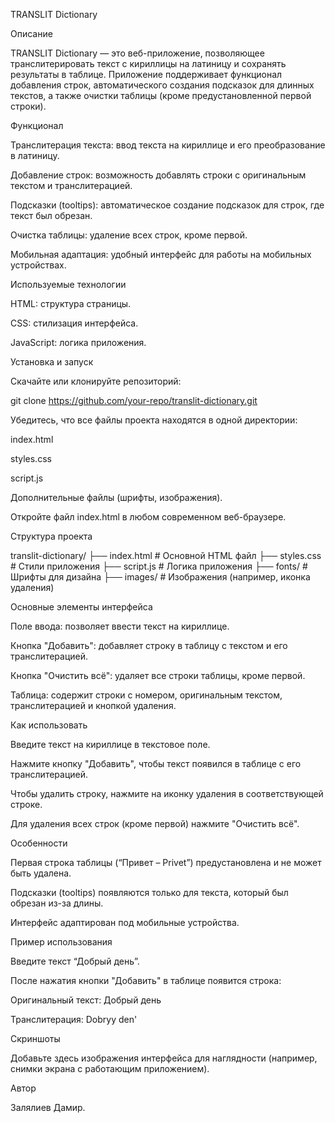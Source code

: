 TRANSLIT Dictionary

Описание

TRANSLIT Dictionary — это веб-приложение, позволяющее транслитерировать текст с кириллицы на латиницу и сохранять результаты в таблице. Приложение поддерживает функционал добавления строк, автоматического создания подсказок для длинных текстов, а также очистки таблицы (кроме предустановленной первой строки).

Функционал

Транслитерация текста: ввод текста на кириллице и его преобразование в латиницу.

Добавление строк: возможность добавлять строки с оригинальным текстом и транслитерацией.

Подсказки (tooltips): автоматическое создание подсказок для строк, где текст был обрезан.

Очистка таблицы: удаление всех строк, кроме первой.

Мобильная адаптация: удобный интерфейс для работы на мобильных устройствах.

Используемые технологии

HTML: структура страницы.

CSS: стилизация интерфейса.

JavaScript: логика приложения.

Установка и запуск

Скачайте или клонируйте репозиторий:

git clone https://github.com/your-repo/translit-dictionary.git

Убедитесь, что все файлы проекта находятся в одной директории:

index.html

styles.css

script.js

Дополнительные файлы (шрифты, изображения).

Откройте файл index.html в любом современном веб-браузере.

Структура проекта

translit-dictionary/
├── index.html   # Основной HTML файл
├── styles.css   # Стили приложения
├── script.js    # Логика приложения
├── fonts/       # Шрифты для дизайна
├── images/      # Изображения (например, иконка удаления)

Основные элементы интерфейса

Поле ввода: позволяет ввести текст на кириллице.

Кнопка "Добавить": добавляет строку в таблицу с текстом и его транслитерацией.

Кнопка "Очистить всё": удаляет все строки таблицы, кроме первой.

Таблица: содержит строки с номером, оригинальным текстом, транслитерацией и кнопкой удаления.

Как использовать

Введите текст на кириллице в текстовое поле.

Нажмите кнопку "Добавить", чтобы текст появился в таблице с его транслитерацией.

Чтобы удалить строку, нажмите на иконку удаления в соответствующей строке.

Для удаления всех строк (кроме первой) нажмите "Очистить всё".

Особенности

Первая строка таблицы (“Привет – Privet”) предустановлена и не может быть удалена.

Подсказки (tooltips) появляются только для текста, который был обрезан из-за длины.

Интерфейс адаптирован под мобильные устройства.

Пример использования

Введите текст “Добрый день”.

После нажатия кнопки "Добавить" в таблице появится строка:

Оригинальный текст: Добрый день

Транслитерация: Dobryy den'

Скриншоты

Добавьте здесь изображения интерфейса для наглядности (например, снимки экрана с работающим приложением).

Автор

Залялиев Дамир.


